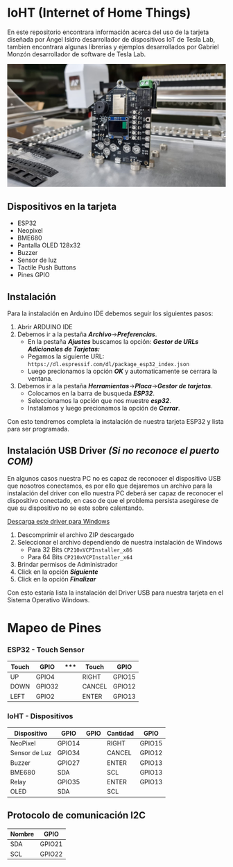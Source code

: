 # IoHT (Internet of Home Things)

En este repositorio encontrara información acerca del uso de la tarjeta diseñada por Ángel Isidro desarrollador de dispositivos IoT de Tesla Lab, tambien encontrara algunas librerias y ejemplos desarrollados por Gabriel Monzón desarrollador de software de Tesla Lab.

![](/img/ioht.jpeg)

## Dispositivos en la tarjeta
- ESP32
- Neopixel
- BME680
- Pantalla OLED 128x32
- Buzzer
- Sensor de luz 
- Tactile Push Buttons
- Pines GPIO

## Instalación

Para la instalación en Arduino IDE debemos seguir los siguientes pasos:

1. Abrir ARDUINO IDE
2. Debemos ir a la pestaña ***Archivo***->***Preferencias***.
	- En la pestaña ***Ajustes*** buscamos la opción: ***Gestor de URLs Adicionales de Tarjetas:***
	- Pegamos la siguiente URL: `https://dl.espressif.com/dl/package_esp32_index.json`
	- Luego precionamos la opción ***OK*** y automaticamente se cerrara la ventana.
3. Debemos ir a la pestaña ***Herramientas***->***Placa***->***Gestor de tarjetas***.
	- Colocamos en la barra de busqueda ***ESP32***.
	- Seleccionamos la opción que nos muestre ***esp32***.
	- Instalamos y luego precionamos la opción de ***Cerrar***.

Con esto tendremos completa la instalación de nuestra tarjeta ESP32 y lista para ser programada.	 

## Instalación USB Driver ***(Si no reconoce el puerto COM)***

En algunos casos nuestra PC no es capaz de reconocer el dispositivo USB que nosotros conectamos, es por ello que dejaremos un archivo para la instalación del driver con ello nuestra PC deberá ser capaz de reconocer el dispositivo conectado, en caso de que el problema persista asegúrese de que su dispositivo no se este sobre calentando.

[Descarga este driver para Windows][DRIVER_USB]

[DRIVER_USB]: https://drive.google.com/file/d/1yuZ91mJfR12bhASqD9ffsebzsEOJz8Om/view?usp=sharing

1. Descomprimir el archivo ZIP descargado 
2. Seleccionar el archivo dependiendo de nuestra instalación de Windows
	- Para 32 Bits `CP210xVCPInstaller_x86`
	- Para 64 Bits `CP210xVCPInstaller_x64`
3. Brindar permisos de Administrador	
4. Click en la opción ***Siguiente***
5. Click en la opción ***Finalizar***

Con esto estaría lista la instalación del Driver USB para nuestra tarjeta en el Sistema Operativo Windows.

# Mapeo de Pines

### ESP32 - Touch Sensor
Touch | GPIO | *** | Touch | GPIO
--- | --- | --- | --- | ---
UP | GPIO4 | | RIGHT | GPIO15 
DOWN | GPIO32 | | CANCEL | GPIO12
LEFT | GPIO2 | | ENTER | GPIO13

### IoHT - Dispositivos
Dispositivo | GPIO | GPIO | Cantidad | GPIO
--- | --- | --- | --- | ---
NeoPixel | GPIO14 | | RIGHT | GPIO15 
Sensor de Luz | GPIO34 | | CANCEL | GPIO12
Buzzer | GPIO27 | | ENTER | GPIO13
BME680 | SDA | | SCL | GPIO13
Relay | GPIO35 | | ENTER | GPIO13
OLED | SDA | | SCL | 

## Protocolo de comunicación I2C
Nombre | GPIO
--- | ---
SDA | GPIO21
SCL | GPIO22


